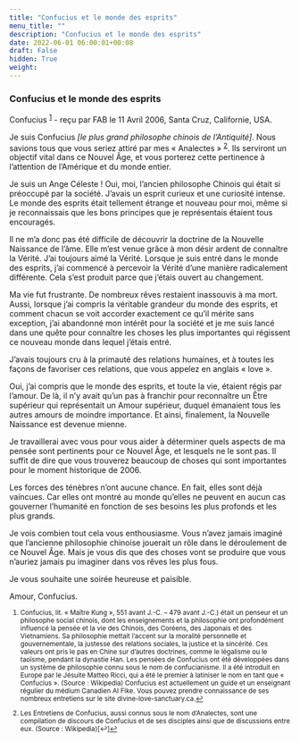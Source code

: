 ```yaml
---
title: "Confucius et le monde des esprits"
menu_title: ""
description: "Confucius et le monde des esprits"
date: 2022-06-01 06:00:01+00:08
draft: False
hidden: True
weight:
---
```

### Confucius et le monde des esprits

Confucius <sup id="a1">[1](#f1)</sup> - reçu par FAB le 11 Avril 2006, Santa Cruz, Californie, USA.

Je suis Confucius *[le plus grand philosophe chinois de l’Antiquité]*. Nous savions tous que vous seriez attiré par mes « Analectes » <sup id="a2">[2](#f2)</sup>. Ils serviront un objectif vital dans ce Nouvel Âge, et vous porterez cette pertinence à l’attention de l’Amérique et du monde entier.

Je suis un Ange Céleste ! Oui, moi, l’ancien philosophe Chinois qui était si préoccupé par la société. J’avais un esprit curieux et une curiosité intense. Le monde des esprits était tellement étrange et nouveau pour moi, même si je reconnaissais que les bons principes que je représentais étaient tous encouragés.

Il ne m’a donc pas été difficile de découvrir la doctrine de la Nouvelle Naissance de l’âme. Elle m’est venue grâce à mon désir ardent de connaître la Vérité. J’ai toujours aimé la Vérité. Lorsque je suis entré dans le monde des esprits, j’ai commencé à percevoir la Vérité d’une manière radicalement différente. Cela s’est produit parce que j’étais ouvert au changement.

Ma vie fut frustrante. De nombreux rêves restaient inassouvis à ma mort. Aussi, lorsque j’ai compris la véritable grandeur du monde des esprits, et comment chacun se voit accorder exactement ce qu’il mérite sans exception, j’ai abandonné mon intérêt pour la société et je me suis lancé dans une quête pour connaître les choses les plus importantes qui régissent ce nouveau monde dans lequel j’étais entré.

J’avais toujours cru à la primauté des relations humaines, et à toutes les façons de favoriser ces relations, que vous appelez en anglais « love ».

Oui, j’ai compris que le monde des esprits, et toute la vie, étaient régis par l’amour. De là, il n’y avait qu’un pas à franchir pour reconnaître un Être supérieur qui représentait un Amour supérieur, duquel émanaient tous les autres amours de moindre importance. Et ainsi, finalement, la Nouvelle Naissance est devenue mienne.

Je travaillerai avec vous pour vous aider à déterminer quels aspects de ma pensée sont pertinents pour ce Nouvel Âge, et lesquels ne le sont pas. Il suffit de dire que vous trouverez beaucoup de choses qui sont importantes pour le moment historique de 2006.

Les forces des ténèbres n’ont aucune chance. En fait, elles sont déjà vaincues. Car elles ont montré au monde qu’elles ne peuvent en aucun cas gouverner l’humanité en fonction de ses besoins les plus profonds et les plus grands.

Je vois combien tout cela vous enthousiasme. Vous n’avez jamais imaginé que l’ancienne philosophie chinoise jouerait un rôle dans le déroulement de ce Nouvel Âge. Mais je vous dis que des choses vont se produire que vous n’auriez jamais pu imaginer dans vos rêves les plus fous.

Je vous souhaite une soirée heureuse et paisible.

Amour, Confucius.
<small>

1. <large id="f1"> Confucius, lit. « Maître Kung », 551 avant J.-C. – 479 avant J.-C.) était un penseur et un philosophe social chinois, dont les enseignements et la philosophie ont profondément influencé la pensée et la vie des Chinois, des Coréens, des Japonais et des Vietnamiens. Sa philosophie mettait l’accent sur la moralité personnelle et gouvernementale, la justesse des relations sociales, la justice et la sincérité. Ces valeurs ont pris le pas en Chine sur d’autres doctrines, comme le légalisme ou le taoïsme, pendant la dynastie Han. Les pensées de Confucius ont été développées dans un système de philosophie connu sous le nom de confucianisme. Il a été introduit en Europe par le Jésuite Matteo Ricci, qui a été le premier à latiniser le nom en tant que « Confucius ». (Source : Wikipedia) Confucius est actuellement un guide et un enseignant régulier du médium Canadien Al Fike. Vous pouvez prendre connaissance de ses nombreux entretiens sur le site divine-love-sanctuary.ca.[↩](#a1)

2. <large id="f2"> Les Entretiens de Confucius, aussi connus sous le nom d’Analectes, sont une compilation de discours de Confucius et de ses disciples ainsi que de discussions entre eux. (Source : Wikipedia)[↩][↩](#a2)
